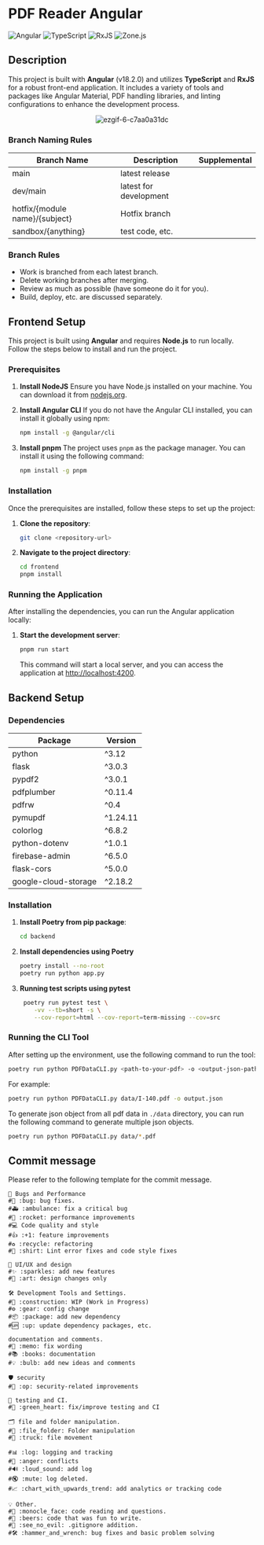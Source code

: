 # PDF Reader Angular

![Angular](https://img.shields.io/badge/Angular-18.2.0-red)
![TypeScript](https://img.shields.io/badge/TypeScript-5.5.2-blue)
![RxJS](https://img.shields.io/badge/RxJS-7.8.0-purple)
![Zone.js](https://img.shields.io/badge/Zone.js-0.14.10-yellowgreen)

## Description

This project is built with **Angular** (v18.2.0) and utilizes **TypeScript** and **RxJS** for a robust front-end application. It includes a variety of tools and packages like Angular Material, PDF handling libraries, and linting configurations to enhance the development process.

<p align="center">
   <img src="https://github.com/user-attachments/assets/02074ed6-dc5a-4141-a6ec-8982d3657ba9" alt="ezgif-6-c7aa0a31dc" />
</p>

### Branch Naming Rules

| Branch Name                    | Description            | Supplemental |
| ------------------------------ | ---------------------- | ------------ |
| main                           | latest release         |              |
| dev/main                       | latest for development |              |
| hotfix/{module name}/{subject} | Hotfix branch          |              |
| sandbox/{anything}             | test code, etc.        |              |

### Branch Rules

-   Work is branched from each latest branch.
-   Delete working branches after merging.
-   Review as much as possible (have someone do it for you).
-   Build, deploy, etc. are discussed separately.

## Frontend Setup

This project is built using **Angular** and requires **Node.js** to run locally. Follow the steps below to install and run the project.

### Prerequisites

1. **Install NodeJS**
   Ensure you have Node.js installed on your machine. You can download it from [nodejs.org](https://nodejs.org/en/download/).

2. **Install Angular CLI**
   If you do not have the Angular CLI installed, you can install it globally using npm:

    ```bash
    npm install -g @angular/cli
    ```

3. **Install pnpm**
   The project uses `pnpm` as the package manager. You can install it using the following command:

    ```bash
    npm install -g pnpm
    ```

### Installation

Once the prerequisites are installed, follow these steps to set up the project:

1. **Clone the repository**:

    ```bash
    git clone <repository-url>
    ```

2. **Navigate to the project directory**:
    ```bash
    cd frontend
    pnpm install
    ```

### Running the Application

After installing the dependencies, you can run the Angular application locally:

1. **Start the development server**:

    ```bash
    pnpm run start
    ```

    This command will start a local server, and you can access the application at [http://localhost:4200](http://localhost:4200).

## Backend Setup

### Dependencies

| Package              | Version  |
| -------------------- | -------- |
| python               | ^3.12    |
| flask                | ^3.0.3   |
| pypdf2               | ^3.0.1   |
| pdfplumber           | ^0.11.4  |
| pdfrw                | ^0.4     |
| pymupdf              | ^1.24.11 |
| colorlog             | ^6.8.2   |
| python-dotenv        | ^1.0.1   |
| firebase-admin       | ^6.5.0   |
| flask-cors           | ^5.0.0   |
| google-cloud-storage | ^2.18.2  |

### Installation

1. **Install Poetry from pip package**:

    ```bash
    cd backend
    ```

2. **Install dependencies using Poetry**

    ```bash
    poetry install --no-root
    poetry run python app.py
    ```

3. **Running test scripts using pytest**
    ```bash
     poetry run pytest test \
        -vv --tb=short -s \
        --cov-report=html --cov-report=term-missing --cov=src
    ```

### Running the CLI Tool

After setting up the environment, use the following command to run the tool:

```bash
poetry run python PDFDataCLI.py <path-to-your-pdf> -o <output-json-path>
```

For example:

```bash
poetry run python PDFDataCLI.py data/I-140.pdf -o output.json
```

To generate json object from all pdf data in `./data` directory, you can run the following command to generate multiple json objects.

```bash
poetry run python PDFDataCLI.py data/*.pdf
```

## Commit message

Please refer to the following template for the commit message.

```plaintext
🐞 Bugs and Performance
#🐛 :bug: bug fixes.
#🚑 :ambulance: fix a critical bug
#🚀 :rocket: performance improvements
#💻 Code quality and style
#👍 :+1: feature improvements
#♻️ :recycle: refactoring
#👕 :shirt: Lint error fixes and code style fixes

🎨 UI/UX and design
#✨ :sparkles: add new features
#🎨 :art: design changes only

🛠️ Development Tools and Settings.
#🚧 :construction: WIP (Work in Progress)
#⚙ :gear: config change
#📦 :package: add new dependency
#🆙 :up: update dependency packages, etc.

documentation and comments.
#📝 :memo: fix wording
#📚 :books: documentation
#💡 :bulb: add new ideas and comments

🛡️ security
#👮 :op: security-related improvements

🧪 testing and CI.
#💚 :green_heart: fix/improve testing and CI

🗂️ file and folder manipulation.
#📂 :file_folder: Folder manipulation
#🚚 :truck: file movement

#📊 :log: logging and tracking
#💢 :anger: conflicts
#🔊 :loud_sound: add log
#🔇 :mute: log deleted.
#📈 :chart_with_upwards_trend: add analytics or tracking code

💡 Other.
#🧐 :monocle_face: code reading and questions.
#🍻 :beers: code that was fun to write.
#🙈 :see_no_evil: .gitignore addition.
#🛠️ :hammer_and_wrench: bug fixes and basic problem solving
```
